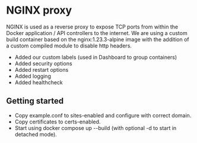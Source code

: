 # NGINX proxy
NGINX is used as a reverse proxy to expose TCP ports from within the Docker application / API controllers to the internet. We are using a custom build container based on the nginx:1.23.3-alpine image with the addition of a custom compiled module to disable http headers.

- Added our custom labels (used in Dashboard to group containers)
- Added security options
- Added restart options
- Added logging
- Added healthcheck

## Getting started

- Copy example.conf to sites-enabled and configure with correct domain.
- Copy certificates to certs-enabled.
- Start using docker compose up --build (with optional -d to start in detached mode).



